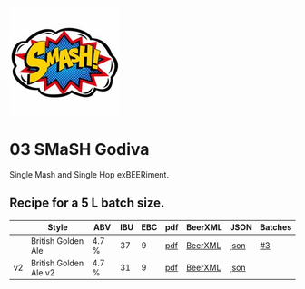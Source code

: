 ![logo](./03_SMaSH_Godiva.jpeg)

# 03 SMaSH Godiva

Single Mash and Single Hop exBEERiment.

## Recipe for a 5 L batch size.

|    | Style | ABV | IBU | EBC | pdf | BeerXML | JSON | Batches |
|----|-------|-----|-----|-----|-----|---------|------|---------|
|    | British Golden Ale | 4.7 % | 37 | 9 | [pdf](./03_SMaSH_Godiva.pdf) | [BeerXML](./03_SMaSH_Godiva.xml) | [json](./03_SMaSH_Godiva.json) | [#3](../../batches/batch_3/README.md) |
| v2 | British Golden Ale v2 | 4.7 % | 31 | 9 | [pdf](./03_SMaSH_Godiva_v2.pdf) | [BeerXML](./03_SMaSH_Godiva_v2.xml) | [json](./03_SMaSH_Godiva_v2.json) | |
